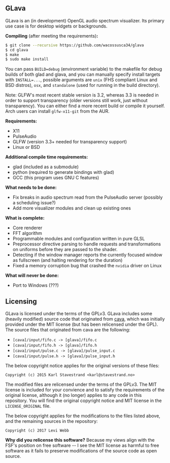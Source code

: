 ## GLava

GLava is an (in development) OpenGL audio spectrum visualizer. Its primary use case is for desktop widgets or backgrounds.

**Compiling** (after meeting the requirements)**:**

```bash
$ git clone --recursive https://github.com/wacossusca34/glava
$ cd glava
$ make
$ sudo make install
```

You can pass `BUILD=debug` (environment variable) to the makefile for debug builds of both glad and glava, and you can manually specify install targets with `INSTALL=...`, possible arguments are `unix` (FHS compliant Linux and BSD distros), `osx`, and `standalone` (used for running in the build directory).

Note: GLFW's most recent stable version is 3.2, whereas 3.3 is needed in order to support transparency (older versions still work, just without transparency). You can either find a more recent build or compile it yourself. Arch users can install `glfw-x11-git` from the AUR.

**Requirements:**

- X11
- PulseAudio
- GLFW (version 3.3+ needed for transparency support)
- Linux or BSD

**Additional compile time requirements:**

- glad (included as a submodule)
- python (required to generate bindings with glad)
- GCC (this program uses GNU C features)

**What needs to be done:**

- Fix breaks in audio spectrum read from the PulseAudio server (possibly a scheduling issue?)
- Add more visualizer modules and clean up existing ones

**What is complete:**

- Core renderer
- FFT algorithm
- Programmable modules and configuration written in pure GLSL
- Preprocessor directive parsing to handle requests and transformations on uniforms before they are passed to the shader.
- Detecting if the window manager reports the currently focused window as fullscreen (and halting rendering for the duration)
- Fixed a memory corruption bug that crashed the `nvidia` driver on Linux

**What will never be done:**

- Port to Windows (???)

## Licensing

GLava is licensed under the terms of the GPLv3. GLava includes some (heavily modified) source code that originated from [cava](https://github.com/karlstav/cava), which was initially provided under the MIT license (but has been relicensed under the GPL). The source files that originated from cava are the following:

- `[cava]/input/fifo.c -> [glava]/fifo.c`
- `[cava]/input/fifo.h -> [glava]/fifo.h`
- `[cava]/input/pulse.c -> [glava]/pulse_input.c`
- `[cava]/input/pulse.h -> [glava]/pulse_input.h`

The below copyright notice applies for the original versions of these files:

`Copyright (c) 2015 Karl Stavestrand <karl@stavestrand.no>`

The modified files are relicensed under the terms of the GPLv3. The MIT license is included for your convience and to satisfy the requirements of the original license, although it (no longer) applies to any code in this repository. You will find the original copyright notice and MIT license in the `LICENSE_ORIGINAL` file.

The below copyright applies for the modifications to the files listed above, and the remaining sources in the repository:

`Copyright (c) 2017 Levi Webb`

**Why did you relicense this software?** Because my views align with the FSF's position on free software -- I see the MIT license as harmful to free software as it fails to preserve modifications of the source code as open source.
